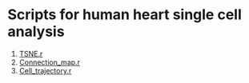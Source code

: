 # Scripts for human heart single cell analysis

1. [TSNE.r](TSNE.r)
2. [Connection_map.r](Connection_map.r)
3. [Cell_trajectory.r](Cell_trajectory.r)

